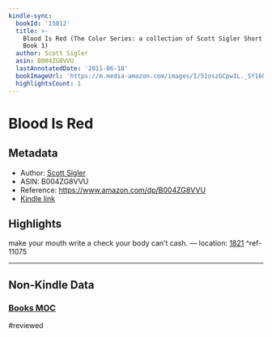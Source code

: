 ```yaml
---
kindle-sync:
  bookId: '15012'
  title: >-
    Blood Is Red (The Color Series: a collection of Scott Sigler Short Stories
    Book 1)
  author: Scott Sigler
  asin: B004ZG8VVU
  lastAnnotatedDate: '2011-06-18'
  bookImageUrl: 'https://m.media-amazon.com/images/I/51oszGCpwIL._SY160.jpg'
  highlightsCount: 1
---
```

# Blood Is Red
## Metadata
* Author: [Scott Sigler](https://www.amazon.comundefined)
* ASIN: B004ZG8VVU
* Reference: https://www.amazon.com/dp/B004ZG8VVU
* [Kindle link](kindle://book?action=open&asin=B004ZG8VVU)

## Highlights
make your mouth write a check your body can’t cash. — location: [1821](kindle://book?action=open&asin=B004ZG8VVU&location=1821) ^ref-11075

---
## Non-Kindle Data

### [Books MOC](Books%20MOC.md)
#reviewed